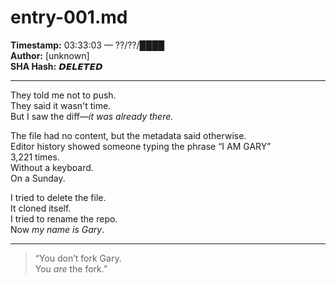# entry-001.md

**Timestamp:** 03:33:03 — ??/??/████  
**Author:** [unknown]  
**SHA Hash:** 𝘿𝙀𝙇𝙀𝙏𝙀𝘿

---

They told me not to push.  
They said it wasn't time.  
But I saw the diff—*it was already there.*

The file had no content, but the metadata said otherwise.  
Editor history showed someone typing the phrase “I AM GARY”  
3,221 times.  
Without a keyboard.  
On a Sunday.

I tried to delete the file.  
It cloned itself.  
I tried to rename the repo.  
Now *my name is Gary*.

---

> “You don’t fork Gary.  
> You *are* the fork.”




